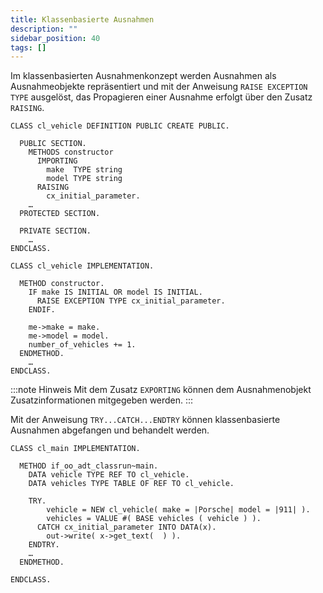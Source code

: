 ```yaml
---
title: Klassenbasierte Ausnahmen
description: ""
sidebar_position: 40
tags: []
---
```


Im klassenbasierten Ausnahmenkonzept werden Ausnahmen als Ausnahmeobjekte repräsentiert und mit der Anweisung `RAISE EXCEPTION TYPE` ausgelöst, das Propagieren einer Ausnahme erfolgt über den Zusatz `RAISING`.

```abap
CLASS cl_vehicle DEFINITION PUBLIC CREATE PUBLIC.
 
  PUBLIC SECTION.
    METHODS constructor
      IMPORTING
        make  TYPE string
        model TYPE string
      RAISING
        cx_initial_parameter.
    …
  PROTECTED SECTION.
 
  PRIVATE SECTION.
    …
ENDCLASS.
 
CLASS cl_vehicle IMPLEMENTATION.
 
  METHOD constructor.
    IF make IS INITIAL OR model IS INITIAL.
      RAISE EXCEPTION TYPE cx_initial_parameter.
    ENDIF.
	
    me->make = make.
    me->model = model.
    number_of_vehicles += 1.
  ENDMETHOD.
    … 
ENDCLASS.
```

:::note Hinweis
Mit dem Zusatz `EXPORTING` können dem Ausnahmenobjekt Zusatzinformationen mitgegeben werden.
:::

Mit der Anweisung `TRY...CATCH...ENDTRY` können klassenbasierte Ausnahmen abgefangen und behandelt werden.

```abap
CLASS cl_main IMPLEMENTATION.
 
  METHOD if_oo_adt_classrun~main.
    DATA vehicle TYPE REF TO cl_vehicle.
    DATA vehicles TYPE TABLE OF REF TO cl_vehicle.
 
    TRY.
        vehicle = NEW cl_vehicle( make = |Porsche| model = |911| ).
        vehicles = VALUE #( BASE vehicles ( vehicle ) ).
      CATCH cx_initial_parameter INTO DATA(x).
        out->write( x->get_text(  ) ).
    ENDTRY.
    …
  ENDMETHOD.
 
ENDCLASS.
```

